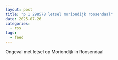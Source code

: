```yaml
---
layout: post
title: "p 1 298578 letsel moriondijk roosendaal"
date: 2025-07-26
categories: 
  - rss
tags: 
  - feed
---
```


Ongeval met letsel op Moriondijk in Roosendaal
